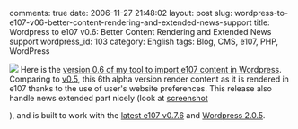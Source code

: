 comments: true
date: 2006-11-27 21:48:02
layout: post
slug: wordpress-to-e107-v06-better-content-rendering-and-extended-news-support
title: Wordpress to e107 v0.6: Better Content Rendering and Extended News support
wordpress_id: 103
category: English
tags: Blog, CMS, e107, PHP, WordPress

![](http://kevin.deldycke.com/wp-content/uploads/2006/11/e107-to-wordpres-061.png) Here is the [version 0.6 of my tool to import e107 content in Wordpress](http://wordpress.org/extend/plugins/e107-importer/). Comparing to [v0.5](http://kevin.deldycke.com/2006/11/wordpress-to-e107-v05-static-pages-import-added/), this 6th alpha version render content as it is rendered in e107 thanks to the use of user's website preferences. This release also handle news extended part nicely (look at [screenshot](http://kevin.deldycke.com/wp-content/uploads/2006/11/e107-to-wordpres-06.png)

), and is built to work with the [latest e107 v0.7.6](http://e107.org/news.php?item.799.1) and [Wordpress 2.0.5](http://wordpress.org/development/2006/10/205-ronan/).
